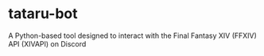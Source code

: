 # tataru-bot
A Python-based tool designed to interact with the Final Fantasy XIV (FFXIV) API (XIVAPI) on Discord
